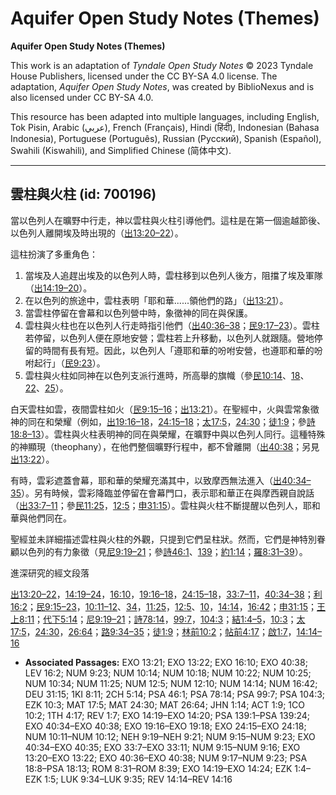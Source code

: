 # Aquifer Open Study Notes (Themes)

**Aquifer Open Study Notes (Themes)**

This work is an adaptation of *Tyndale Open Study Notes* © 2023 Tyndale House Publishers, licensed under the CC BY\-SA 4\.0 license. The adaptation, *Aquifer Open Study Notes*, was created by BiblioNexus and is also licensed under CC BY\-SA 4\.0\.

This resource has been adapted into multiple languages, including English, Tok Pisin, Arabic (عربي), French (Français), Hindi (हिंदी), Indonesian (Bahasa Indonesia), Portuguese (Português), Russian (Русский), Spanish (Español), Swahili (Kiswahili), and Simplified Chinese (简体中文).



--------------------------------

## 雲柱與火柱 (id: 700196)

當以色列人在曠野中行走，神以雲柱與火柱引導他們。這柱是在第一個逾越節後、以色列人離開埃及時出現的（[出13:20–22](https://ref.ly/Exod13:20-Exod13:22)）。

這柱扮演了多重角色：

1. 當埃及人追趕出埃及的以色列人時，雲柱移到以色列人後方，阻擋了埃及軍隊（[出14:19–20](https://ref.ly/Exod14:19-Exod14:20)）。
2. 在以色列的旅途中，雲柱表明「耶和華......領他們的路」（[出13:21](https://ref.ly/Exod13:21)）。
3. 當雲柱停留在會幕和以色列營中時，象徵神的同在與保護。
4. 雲柱與火柱也在以色列人行走時指引他們（[出40:36–38](https://ref.ly/Exod40:36-Exod40:38)；[民9:17–23](https://ref.ly/Num9:17-Num9:23)）。雲柱若停留，以色列人便在原地安營；雲柱若上升移動，以色列人就跟隨。營地停留的時間有長有短。因此，以色列人「遵耶和華的吩咐安營，也遵耶和華的吩咐起行」（[民9:23](https://ref.ly/Num9:23)）。
5. 雲柱與火柱如同神在以色列支派行進時，所高舉的旗幟（參[民10:14](https://ref.ly/Num10:14)、[18](https://ref.ly/Num10:18)、[22](https://ref.ly/Num10:22)、[25](https://ref.ly/Num10:25)）。

白天雲柱如雲，夜間雲柱如火（[民9:15–16](https://ref.ly/Num9:15-Num9:16)；[出13:21](https://ref.ly/Exod13:21)）。在聖經中，火與雲常象徵神的同在和榮耀（例如，[出19:16–18](https://ref.ly/Exod19:16-Exod19:18)，[24:15–18](https://ref.ly/Exod24:15-Exod24:18)；[太17:5](https://ref.ly/Matt17:5)，[24:30](https://ref.ly/Matt24:30)；[徒1:9](https://ref.ly/Acts1:9)；參[詩18:8–13](https://ref.ly/Ps18:8-Ps18:13)）。雲柱與火柱表明神的同在與榮耀，在曠野中與以色列人同行。這種特殊的神顯現（theophany），在他們整個曠野行程中，都不曾離開（[出40:38](https://ref.ly/Exod40:38)；另見[出13:22](https://ref.ly/Exod13:22)）。

有時，雲彩遮蓋會幕，耶和華的榮耀充滿其中，以致摩西無法進入（[出40:34–35](https://ref.ly/Exod40:34-Exod40:35)）。另有時候，雲彩降臨並停留在會幕門口，表示耶和華正在與摩西親自說話（[出33:7–11](https://ref.ly/Exod33:7-Exod33:11)；參[民11:25](https://ref.ly/Num11:25)，[12:5](https://ref.ly/Num12:5)；[申31:15](https://ref.ly/Deut31:15)）。雲柱與火柱不斷提醒以色列人，耶和華與他們同在。

聖經並未詳細描述雲柱與火柱的外觀，只提到它們呈柱狀。然而，它們是神特別眷顧以色列的有力象徵（見[尼9:19–21](https://ref.ly/Neh9:19-Neh9:21)；參[詩46:1](https://ref.ly/Ps46:1)、[139](https://ref.ly/Ps139:1-Ps139:24)；[約1:14](https://ref.ly/John1:14)；[羅8:31–39](https://ref.ly/Rom8:31-Rom8:39)）。

進深研究的經文段落

[出13:20–22](https://ref.ly/Exod13:20-Exod13:22)，[14:19–24](https://ref.ly/Exod14:19-Exod14:24)，[16:10](https://ref.ly/Exod16:10)，[19:16–18](https://ref.ly/Exod19:16-Exod19:18)，[24:15–18](https://ref.ly/Exod24:15-Exod24:18)，[33:7–11](https://ref.ly/Exod33:7-Exod33:11)，[40:34–38](https://ref.ly/Exod40:34-Exod40:38)；[利16:2](https://ref.ly/Lev16:2)；[民9:15–23](https://ref.ly/Num9:15-Num9:23)，[10:11–12](https://ref.ly/Num10:11-Num10:12)、[34](https://ref.ly/Num10:34)，[11:25](https://ref.ly/Num11:25)，[12:5](https://ref.ly/Num12:5)、[10](https://ref.ly/Num12:10)，[14:14](https://ref.ly/Num14:14)，[16:42](https://ref.ly/Num16:42)；[申31:15](https://ref.ly/Deut31:15)；[王上8:11](https://ref.ly/1Kgs8:11)；[代下5:14](https://ref.ly/2Chr5:14)；[尼9:19–21](https://ref.ly/Neh9:19-Neh9:21)；[詩78:14](https://ref.ly/Ps78:14)，[99:7](https://ref.ly/Ps99:7)，[104:3](https://ref.ly/Ps104:3)；[結1:4–5](https://ref.ly/Ezek1:4-Ezek1:5)，[10:3](https://ref.ly/Ezek10:3)；[太17:5](https://ref.ly/Matt17:5)，[24:30](https://ref.ly/Matt24:30)，[26:64](https://ref.ly/Matt26:64)；[路9:34–35](https://ref.ly/Luke9:34-Luke9:35)；[徒1:9](https://ref.ly/Acts1:9)；[林前10:2](https://ref.ly/1Cor10:2)；[帖前4:17](https://ref.ly/1Thess4:17)；[啟1:7](https://ref.ly/Rev1:7)，[14:14–16](https://ref.ly/Rev14:14-Rev14:16)

* **Associated Passages:** EXO 13:21; EXO 13:22; EXO 16:10; EXO 40:38; LEV 16:2; NUM 9:23; NUM 10:14; NUM 10:18; NUM 10:22; NUM 10:25; NUM 10:34; NUM 11:25; NUM 12:5; NUM 12:10; NUM 14:14; NUM 16:42; DEU 31:15; 1KI 8:11; 2CH 5:14; PSA 46:1; PSA 78:14; PSA 99:7; PSA 104:3; EZK 10:3; MAT 17:5; MAT 24:30; MAT 26:64; JHN 1:14; ACT 1:9; 1CO 10:2; 1TH 4:17; REV 1:7; EXO 14:19–EXO 14:20; PSA 139:1–PSA 139:24; EXO 40:34–EXO 40:38; EXO 19:16–EXO 19:18; EXO 24:15–EXO 24:18; NUM 10:11–NUM 10:12; NEH 9:19–NEH 9:21; NUM 9:15–NUM 9:23; EXO 40:34–EXO 40:35; EXO 33:7–EXO 33:11; NUM 9:15–NUM 9:16; EXO 13:20–EXO 13:22; EXO 40:36–EXO 40:38; NUM 9:17–NUM 9:23; PSA 18:8–PSA 18:13; ROM 8:31–ROM 8:39; EXO 14:19–EXO 14:24; EZK 1:4–EZK 1:5; LUK 9:34–LUK 9:35; REV 14:14–REV 14:16

